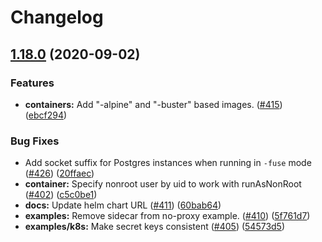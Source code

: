 # Changelog

## [1.18.0](https://www.github.com/GoogleCloudPlatform/cloudsql-proxy/compare/v1.17.0...v1.18.0) (2020-09-02)


### Features

* **containers:** Add "-alpine" and "-buster" based images.  ([#415](https://www.github.com/GoogleCloudPlatform/cloudsql-proxy/issues/415)) ([ebcf294](https://www.github.com/GoogleCloudPlatform/cloudsql-proxy/commit/ebcf294b9ee028340695868fb6f4cc4bbe09d849))


### Bug Fixes

* Add socket suffix for Postgres instances when running in `-fuse` mode ([#426](https://www.github.com/GoogleCloudPlatform/cloudsql-proxy/issues/426)) ([20ffaec](https://www.github.com/GoogleCloudPlatform/cloudsql-proxy/commit/20ffaec2f0f00a2516206a0453bd0d1c6e62770c))
* **container:** Specify nonroot user by uid to work with runAsNonRoot ([#402](https://www.github.com/GoogleCloudPlatform/cloudsql-proxy/issues/402)) ([c5c0be1](https://www.github.com/GoogleCloudPlatform/cloudsql-proxy/commit/c5c0be1b60bfc1c3fa862039619908a328066e5e))
* **docs:** Update helm chart URL ([#411](https://www.github.com/GoogleCloudPlatform/cloudsql-proxy/issues/411)) ([60bab64](https://www.github.com/GoogleCloudPlatform/cloudsql-proxy/commit/60bab6481d784761d0b8c36a0ee8b6d53db250f9))
* **examples:** Remove sidecar from no-proxy example. ([#410](https://www.github.com/GoogleCloudPlatform/cloudsql-proxy/issues/410)) ([5f761d7](https://www.github.com/GoogleCloudPlatform/cloudsql-proxy/commit/5f761d7ef539bfe4fb65c6856d439496cddbfcc7))
* **examples/k8s:** Make secret keys consistent ([#405](https://www.github.com/GoogleCloudPlatform/cloudsql-proxy/issues/405)) ([54573d5](https://www.github.com/GoogleCloudPlatform/cloudsql-proxy/commit/54573d521428a322f8049b117854987830fa082a))
